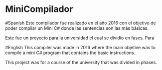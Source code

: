 # MiniCompilador
#Spanish
Este compilador fue realizado en el año 2016 con el objetivo de poder compilar un Mini C# 
donde las sentencias son las más básicas. 

Este fue un proyecto para la universidad el cual se dividio en fases. Para 

#English
This compiler was made in 2016 where the main objetive was to compile a mini C# program that
contains the basic instructions. 

This project was for a course of the university that was divided in phases.
